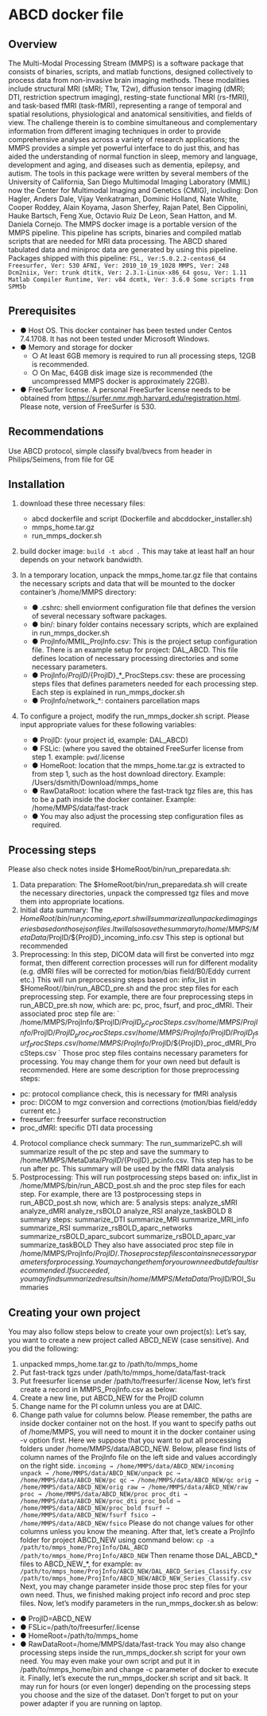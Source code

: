 # ABCD docker file
## Overview
The Multi-Modal Processing Stream (MMPS) is a software package that consists of binaries, scripts, and
matlab functions, designed collectively to process data from non-invasive brain imaging methods. These
modalities include structural MRI (sMRI; T1w, T2w), diffusion tensor imaging (dMRI; DTI, restriction spectrum
imaging), resting-state functional MRI (rs-fMRI), and task-based fMRI (task-fMRI), representing a range of
temporal and spatial resolutions, physiological and anatomical sensitivities, and fields of view. The challenge
therein is to combine simultaneous and complementary information from different imaging techniques in order
to provide comprehensive analyses across a variety of research applications; the MMPS provides a simple
yet powerful interface to do just this, and has aided the understanding of normal function in sleep, memory
and language, development and aging, and diseases such as dementia, epilepsy, and autism.
The tools in this package were written by several members of the University of California, San Diego
Multimodal Imaging Laboratory (MMIL) now the Center for Multimodal Imaging and Genetics (CMIG),
including: Don Hagler, Anders Dale, Vijay Venkatraman, Dominic Holland, Nate White, Cooper Roddey, Alain
Koyama, Jason Sherfey, Rajan Patel, Ben Cippolini, Hauke Bartsch, Feng Xue, Octavio Ruiz De Leon, Sean
Hatton, and M. Daniela Cornejo.
The MMPS docker image is a portable version of the MMPS pipeline. This pipeline has scripts, binaries and
compiled matlab scripts that are needed for MRI data processing. The ABCD shared tabulated data and
miniproc data are generated by using this pipeline.
Packages shipped with this pipeline:
`FSL, Ver:5.0.2.2-centos6_64
Freesurfer, Ver: 530
AFNI, Ver: 2010_10_19_1028
MMPS, Ver: 248
Dcm2niix, Ver: trunk
dtitk, Ver: 2.3.1-Linux-x86_64
gosu, Ver: 1.11
Matlab Compiler Runtime, Ver: v84
dcmtk, Ver: 3.6.0
Some scripts from SPM5b`
## Prerequisites
- ● Host OS. This docker container has been tested under Centos 7.4.1708. It has not been tested under Microsoft Windows.
- ● Memory and storage for docker
    - ○ At least 6GB memory is required to run all processing steps, 12GB is recommended.
    - ○ On Mac, 64GB disk image size is recommended (the uncompressed MMPS docker is
approximately 22GB).
- ● FreeSurfer license. A personal FreeSurfer license needs to be obtained from
https://surfer.nmr.mgh.harvard.edu/registration.html. Please note, version of FreeSurfer is 530.

## Recommendations
Use ABCD protocol, simple classify
bval/bvecs from header in Philips/Seimens, from file for GE

## Installation
1. download these three necessary files:
   - abcd dockerfile and script (Dockerfile and abcddocker_installer.sh)
   - mmps_home.tar.gz
   - run_mmps_docker.sh

2. build docker image:
  `build -t abcd .`
  This may take at least half an hour depends on your network bandwidth.
3. In a temporary location, unpack the mmps_home.tar.gz file that contains the necessary scripts and
data that will be mounted to the docker container’s /home/MMPS directory:
   - ● .cshrc: shell enviorment configuration file that defines the version of several necessary
software packages.
   - ● bin/: binary folder contains necessary scripts, which are explained in run_mmps_docker.sh
   - ● ProjInfo/MMIL_ProjInfo.csv: This is the project setup configuration file. There is an example
setup for project: DAL_ABCD. This file defines location of necessary processing
directories and some necessary parameters.
   - ● ProjInfo/$ProjID/${ProjID}_*_ProcSteps.csv: these are processing steps files that defines
parameters needed for each processing step. Each step is explained in run_mmps_docker.sh
   - ● ProjInfo/network_*: containers parcellation maps
4. To configure a project, modify the run_mmps_docker.sh script. Please input appropriate values for
these following variables:
   - ● ProjID: (your project id, example: DAL_ABCD)
   - ● FSLic: (where you saved the obtained FreeSurfer license from step 1. example: `pwd`/.license
   - ● HomeRoot: location that the mmps_home.tar.gz is extracted to from step 1, such as the host download directory. Example: /Users/dsmith/Download/mmps_home
   - ● RawDataRoot: location where the fast-track tgz files are, this has to be a path inside the docker container. Example: /home/MMPS/data/fast-track
   - ● You may also adjust the processing step configuration files as required.

## Processing steps
Please also check notes inside $HomeRoot/bin/run_preparedata.sh:
1. Data preparation:
The $HomeRoot/bin/run_preparedata.sh will create the necessary directories, unpack the compressed tgz
files and move them into appropriate locations.
2. Initial data summary:
The $HomeRoot/bin/run_incoming_report.sh will summarize all unpacked imaging series based on those
json files. It will also save the summary to /home/MMPS/MetaData/$ProjID/${ProjID}_incoming_info.csv
This step is optional but recommended
3. Preprocessing:
In this step, DICOM data will first be converted into mgz format, then different correction processes will run for
different modality (e.g. dMRI files will be corrected for motion/bias field/B0/Eddy current etc.)
This will run preprocessing steps based on:
infix_list in $HomeRoot//bin/run_ABCD_pre.sh
and the proc step files for each preprocessing step.
For example, there are four preprocessing steps in run_ABCD_pre.sh now, which are: pc, proc, fsurf, and
proc_dMRI. Their associated proc step file are:
`
/home/MMPS/ProjInfo/$ProjID/${ProjID}_pc_ProcSteps.csv
/home/MMPS/ProjInfo/$ProjID/${ProjID}_proc_ProcSteps.csv
/home/MMPS/ProjInfo/$ProjID/${ProjID}_fsurf_ProcSteps.csv
/home/MMPS/ProjInfo/$ProjID/${ProjID}_proc_dMRI_ProcSteps.csv
`
Those proc step files contains necessary parameters for processing. You may change them for your own
need but default is recommended. Here are some description for those preprocessing steps:
- pc: protocol compliance check, this is necessary for fMRI analysis
- proc: DICOM to mgz conversion and corrections (motion/bias field/eddy current etc.)
- freesurfer: freesurfer surface reconstruction
- proc_dMRI: specific DTI data processing
4. Protocol compliance check summary:
The run_summarizePC.sh will summarize result of the pc step and save the summary to
/home/MMPS/MetaData/$ProjID/${ProjID}_pcinfo.csv. This step has to be run after pc. This summary will be
used by the fMRI data analysis
5. Postprocessing:
This will run postprocessing steps based on:
infix_list in /home/MMPS/bin/run_ABCD_post.sh
and the proc step files for each step.
For example, there are 13 postprocessing steps in run_ABCD_post.sh now, which are:
5 analysis steps:
analyze_sMRI analyze_dMRI analyze_rsBOLD analyze_RSI analyze_taskBOLD
8 summary steps:
summarize_DTI summarize_MRI summarize_MRI_info summarize_RSI
summarize_rsBOLD_aparc_networks summarize_rsBOLD_aparc_subcort
summarize_rsBOLD_aparc_var
summarize_taskBOLD
They also have associated proc step file in /home/MMPS/ProjInfo/$ProjID/. Those proc step files contains
necessary parameters for processing. You may change them for your own need but default is recommended.
If succeeded, you may find summarized results in
/home/MMPS/MetaData/$ProjID/ROI_Summaries

## Creating your own project
You may also follow steps below to create your own project(s):
Let’s say, you want to create a new project called ABCD_NEW (case sensitive). And you did the following:
1. unpacked mmps_home.tar.gz to /path/to/mmps_home
2. Put fast-track tgzs under /path/to/mmps_home/data/fast-track
3. Put freesurfer license under /path/to/freesurfer/.license
Now, let’s first create a record in MMPS_ProjInfo.csv as below:
1. Create a new line, put ABCD_NEW for the ProjID column
2. Change name for the PI column unless you are at DAIC.
3. Change path value for columns below. Please remember, the paths are inside docker container not
on the host. If you want to specify paths out of /home/MMPS, you will need to mount it in the docker
container using -v option first. Here we suppose that you want to put all processing folders under
/home/MMPS/data/ABCD_NEW. Below, please find lists of column names of the ProjInfo file on the
left side and values accordingly on the right side.
`
incoming → /home/MMPS/data/ABCD_NEW/incoming
unpack → /home/MMPS/data/ABCD_NEW/unpack
pc → /home/MMPS/data/ABCD_NEW/pc
qc → /home/MMPS/data/ABCD_NEW/qc
orig → /home/MMPS/data/ABCD_NEW/orig
raw → /home/MMPS/data/ABCD_NEW/raw
proc → /home/MMPS/data/ABCD_NEW/proc
proc_dti → /home/MMPS/data/ABCD_NEW/proc_dti
proc_bold → /home/MMPS/data/ABCD_NEW/proc_bold
fsurf → /home/MMPS/data/ABCD_NEW/fsurf
fsico → /home/MMPS/data/ABCD_NEW/fsico
`
Please do not change values for other columns unless you know the meaning.
After that, let’s create a ProjInfo folder for project ABCD_NEW using command below:
`cp -a /path/to/mmps_home/ProjInfo/DAL_ABCD
/path/to/mmps_home/ProjInfo/ABCD_NEW`
Then rename those DAL_ABCD_* files to ABCD_NEW_*, for example:
`mv /path/to/mmps_home/ProjInfo/ABCD_NEW/DAL_ABCD_Series_Classify.csv
/path/to/mmps_home/ProjInfo/ABCD_NEW/ABCD_NEW_Series_Classify.csv`
Next, you may change parameter inside those proc step files for your own need.
Thus, we finished making project info record and proc step files. Now, let’s modify parameters in the
run_mmps_docker.sh as below:
- ● ProjID=ABCD_NEW
- ● FSLic=/path/to/freesurfer/.license
- ● HomeRoot=/path/to/mmps_home
- ● RawDataRoot=/home/MMPS/data/fast-track
You may also change processing steps inside the run_mmps_docker.sh script for your own need. You may
even make your own script and put it in /path/to/mmps_home/bin and change -c parameter of docker to
execute it.
Finally, let’s execute the run_mmps_docker.sh script and sit back. It may run for hours (or even longer)
depending on the processing steps you choose and the size of the dataset. Don’t forget to put on your power
adapter if you are running on laptop.
